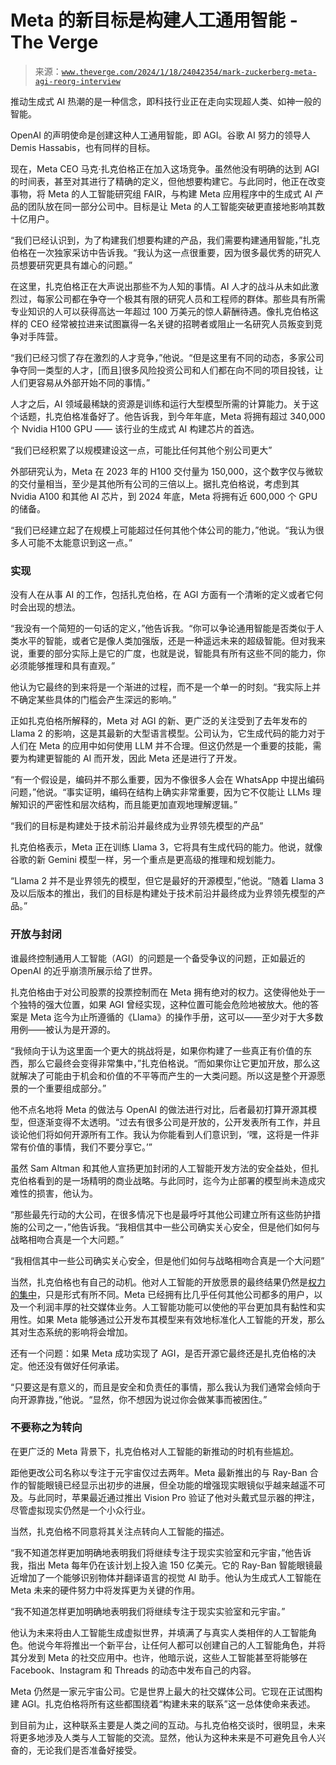 <!--yml

类别：未分类

日期：2024-05-27 14:53:41

-->

# Meta 的新目标是构建人工通用智能 - The Verge

> 来源：[`www.theverge.com/2024/1/18/24042354/mark-zuckerberg-meta-agi-reorg-interview`](https://www.theverge.com/2024/1/18/24042354/mark-zuckerberg-meta-agi-reorg-interview)

推动生成式 AI 热潮的是一种信念，即科技行业正在走向实现超人类、如神一般的智能。

OpenAI 的声明使命是创建这种人工通用智能，即 AGI。谷歌 AI 努力的领导人 Demis Hassabis，也有同样的目标。

现在，Meta CEO 马克·扎克伯格正在加入这场竞争。虽然他没有明确的达到 AGI 的时间表，甚至对其进行了精确的定义，但他想要构建它。与此同时，他正在改变事物，将 Meta 的人工智能研究组 FAIR，与构建 Meta 应用程序中的生成式 AI 产品的团队放在同一部分公司中。目标是让 Meta 的人工智能突破更直接地影响其数十亿用户。

“我们已经认识到，为了构建我们想要构建的产品，我们需要构建通用智能，”扎克伯格在一次独家采访中告诉我。“我认为这一点很重要，因为很多最优秀的研究人员想要研究更具有雄心的问题。”

在这里，扎克伯格正在大声说出那些不为人知的事情。AI 人才的战斗从未如此激烈过，每家公司都在争夺一个极其有限的研究人员和工程师的群体。那些具有所需专业知识的人可以获得高达一年超过 100 万美元的惊人薪酬待遇。像扎克伯格这样的 CEO 经常被拉进来试图赢得一名关键的招聘者或阻止一名研究人员叛变到竞争对手阵营。

“我们已经习惯了存在激烈的人才竞争，”他说。“但是这里有不同的动态，多家公司争夺同一类型的人才，[而且]很多风险投资公司和人们都在向不同的项目投钱，让人们更容易从外部开始不同的事情。”

人才之后，AI 领域最稀缺的资源是训练和运行大型模型所需的计算能力。关于这个话题，扎克伯格准备好了。他告诉我，到今年年底，Meta 将拥有超过 340,000 个 Nvidia H100 GPU —— 该行业的生成式 AI 构建芯片的首选。

“我们已经积累了以规模建设这一点，可能比任何其他个别公司更大”

外部研究认为，Meta 在 2023 年的 H100 交付量为 150,000，这个数字仅与微软的交付量相当，至少是其他所有公司的三倍以上。据扎克伯格说，考虑到其 Nvidia A100 和其他 AI 芯片，到 2024 年底，Meta 将拥有近 600,000 个 GPU 的储备。

“我们已经建立起了在规模上可能超过任何其他个体公司的能力，”他说。“我认为很多人可能不太能意识到这一点。”

### 实现

没有人在从事 AI 的工作，包括扎克伯格，在 AGI 方面有一个清晰的定义或者它何时会出现的想法。

“我没有一个简短的一句话的定义，”他告诉我。“你可以争论通用智能是否类似于人类水平的智能，或者它是像人类加强版，还是一种遥远未来的超级智能。但对我来说，重要的部分实际上是它的广度，也就是说，智能具有所有这些不同的能力，你必须能够推理和具有直观。”

他认为它最终的到来将是一个渐进的过程，而不是一个单一的时刻。“我实际上并不确定某些具体的门槛会产生深远的影响。”

正如扎克伯格所解释的，Meta 对 AGI 的新、更广泛的关注受到了去年发布的 Llama 2 的影响，这是其最新的大型语言模型。公司认为，它生成代码的能力对于人们在 Meta 的应用中如何使用 LLM 并不合理。但这仍然是一个重要的技能，需要为构建更智能的 AI 而开发，因此 Meta 还是进行了开发。

“有一个假设是，编码并不那么重要，因为不像很多人会在 WhatsApp 中提出编码问题，”他说。“事实证明，编码在结构上确实非常重要，因为它不仅能让 LLMs 理解知识的严密性和层次结构，而且能更加直观地理解逻辑。”

“我们的目标是构建处于技术前沿并最终成为业界领先模型的产品”

扎克伯格表示，Meta 正在训练 Llama 3，它将具有生成代码的能力。他说，就像谷歌的新 Gemini 模型一样，另一个重点是更高级的推理和规划能力。

“Llama 2 并不是业界领先的模型，但它是最好的开源模型，”他说。“随着 Llama 3 及以后版本的推出，我们的目标是构建处于技术前沿并最终成为业界领先模型的产品。”

### 开放与封闭

谁最终控制通用人工智能（AGI）的问题是一个备受争议的问题，正如最近的 OpenAI 的近乎崩溃所展示给了世界。

扎克伯格由于对公司股票的投票控制而在 Meta 拥有绝对的权力。这使得他处于一个独特的强大位置，如果 AGI 曾经实现，这种位置可能会危险地被放大。他的答案是 Meta 迄今为止所遵循的《Llama》的操作手册，这可以——至少对于大多数用例——被认为是开源的。

“我倾向于认为这里面一个更大的挑战将是，如果你构建了一些真正有价值的东西，那么它最终会变得非常集中，”扎克伯格说。“而如果你让它更加开放，那么这就解决了可能由于机会和价值的不平等而产生的一大类问题。所以这是整个开源愿景的一个重要组成部分。”

他不点名地将 Meta 的做法与 OpenAI 的做法进行对比，后者最初打算开源其模型，但逐渐变得不太透明。“过去有很多公司是开放的，公开发表所有工作，并且谈论他们将如何开源所有工作。我认为你能看到人们意识到，‘嘿，这将是一件非常有价值的事情，我们不要分享它。’”

虽然 Sam Altman 和其他人宣扬更加封闭的人工智能开发方法的安全益处，但扎克伯格看到的是一场精明的商业战略。与此同时，迄今为止部署的模型尚未造成灾难性的损害，他认为。

“那些最先行动的大公司，在很多情况下也是最呼吁其他公司建立所有这些防护措施的公司之一，”他告诉我。“我相信其中一些公司确实关心安全，但是他们如何与战略相吻合真是一个大问题。”

“我相信其中一些公司确实关心安全，但是他们如何与战略相吻合真是一个大问题”

当然，扎克伯格也有自己的动机。他对人工智能的开放愿景的最终结果仍然是[权力的集中](https://papers.ssrn.com/sol3/papers.cfm?abstract_id=4543807)，只是形式有所不同。Meta 已经拥有比几乎任何其他公司都多的用户，以及一个利润丰厚的社交媒体业务。人工智能功能可以使他的平台更加具有黏性和实用性。如果 Meta 能够通过公开发布其模型来有效地标准化人工智能的开发，那么其对生态系统的影响将会增加。

还有一个问题：如果 Meta 成功实现了 AGI，是否开源它最终还是扎克伯格的决定。他还没有做好任何承诺。

“只要这是有意义的，而且是安全和负责任的事情，那么我认为我们通常会倾向于向开源靠拢，”他说。“显然，你不想因为说过你会做某事而被困住。”

### 不要称之为转向

在更广泛的 Meta 背景下，扎克伯格对人工智能的新推动的时机有些尴尬。

距他更改公司名称以专注于元宇宙仅过去两年。Meta 最新推出的与 Ray-Ban 合作的智能眼镜已经显示出初步的进展，但全功能的增强现实眼镜似乎越来越遥不可及。与此同时，苹果最近通过推出 Vision Pro 验证了他对头戴式显示器的押注，尽管虚拟现实仍然是一个小众行业。

当然，扎克伯格不同意将其关注点转向人工智能的描述。

“我不知道怎样更加明确地表明我们将继续专注于现实实验室和元宇宙，”他告诉我，指出 Meta 每年仍在该计划上投入逾 150 亿美元。它的 Ray-Ban 智能眼镜最近增加了一个能够识别物体并翻译语言的视觉 AI 助手。他认为生成式人工智能在 Meta 未来的硬件努力中将发挥更为关键的作用。

“我不知道怎样更加明确地表明我们将继续专注于现实实验室和元宇宙。”

他认为未来将由人工智能生成虚拟世界，并填满了与真实人类相伴的人工智能角色。他说今年将推出一个新平台，让任何人都可以创建自己的人工智能角色，并将其分发到 Meta 的社交应用中。也许，他暗示说，这些人工智能甚至将能够在 Facebook、Instagram 和 Threads 的动态中发布自己的内容。

Meta 仍然是一家元宇宙公司。它是世界上最大的社交媒体公司。它现在正试图构建 AGI。扎克伯格将所有这些都围绕着“构建未来的联系”这一总体使命来表述。

到目前为止，这种联系主要是人类之间的互动。与扎克伯格交谈时，很明显，未来将更多地涉及人类与人工智能的交流。显然，他认为这种未来是不可避免且令人兴奋的，无论我们是否准备好接受。
